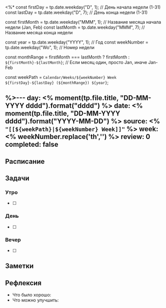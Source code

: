 <%*
const firstDay = tp.date.weekday("D", 1); // День начала недели (1-31)
const lastDay = tp.date.weekday("D", 7); // День конца недели (1-31)

const firstMonth = tp.date.weekday("MMM", 1); // Название месяца начала недели (Jan, Feb)
const lastMonth = tp.date.weekday("MMM", 7); // Название месяца конца недели

const year = tp.date.weekday("YYYY", 1); // Год
const weekNumber = tp.date.weekday("Wo", 1); // Номер недели

const monthRange = firstMonth === lastMonth ? firstMonth : `${firstMonth}-${lastMonth}`; // Если месяц один, просто Jan, иначе Jan-Feb

const weekPath = `Calendar/Weeks/${weekNumber} Week ${firstDay}-${lastDay} (${monthRange}) ${year}`;

%>---
day: <% moment(tp.file.title, "DD-MM-YYYY dddd").format("dddd") %>
date: <% moment(tp.file.title, "DD-MM-YYYY dddd").format("YYYY-MM-DD") %>
source: <% `"[[${weekPath}|${weekNumber} Week]]"` %>
week: <% weekNumber.replace('th','') %>
review: 0
completed: false
---


## Расписание

## Задачи

### Утро

- [ ]

### День

- [ ]

### Вечер

- [ ]

## Заметки

## Рефлексия

- Что было хорошо:
- Что можно улучшить: